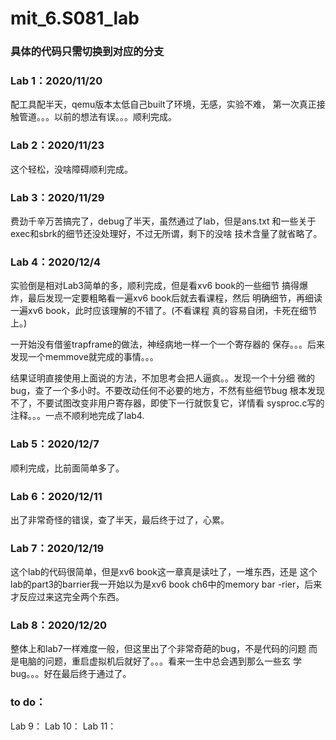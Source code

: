 # mit_6.S081_lab

### 具体的代码只需切换到对应的分支

### Lab 1：2020/11/20

配工具配半天，qemu版本太低自己built了环境，无感，实验不难，
第一次真正接触管道。。。以前的想法有误。。。顺利完成。

### Lab 2：2020/11/23

这个轻松，没啥障碍顺利完成。

### Lab 3：2020/11/29

费劲千辛万苦搞完了，debug了半天，虽然通过了lab，但是ans.txt
和一些关于exec和sbrk的细节还没处理好，不过无所谓，剩下的没啥
技术含量了就省略了。

### Lab 4：2020/12/4

实验倒是相对Lab3简单的多，顺利完成，但是看xv6 book的一些细节
搞得爆炸，最后发现一定要粗略看一遍xv6 book后就去看课程，然后
明确细节，再细读一遍xv6 book，此时应该理解的不错了。(不看课程
真的容易自闭，卡死在细节上。)

一开始没有借鉴trapframe的做法，神经病地一样一个一个寄存器的
保存。。。后来发现一个memmove就完成的事情。。。

结果证明直接使用上面说的方法，不加思考会把人逼疯。。发现一个十分细
微的bug，查了一个多小时。不要改动任何不必要的地方，不然有些细节bug
根本发现不了，不要试图改变非用户寄存器，即使下一行就恢复它，详情看
sysproc.c写的注释。。。一点不顺利地完成了lab4.

### Lab 5：2020/12/7

顺利完成，比前面简单多了。

### Lab 6：2020/12/11

出了非常奇怪的错误，查了半天，最后终于过了，心累。

### Lab 7：2020/12/19

这个lab的代码很简单，但是xv6 book这一章真是读吐了，一堆东西，还是
这个lab的part3的barrier我一开始以为是xv6 book ch6中的memory bar
-rier，后来才反应过来这完全两个东西。

### Lab 8：2020/12/20

整体上和lab7一样难度一般，但这里出了个非常奇葩的bug，不是代码的问题
而是电脑的问题，重启虚拟机后就好了。。。看来一生中总会遇到那么一些玄
学bug。。。好在最后终于通过了。

### to do： 
Lab 9：
Lab 10：
Lab 11：
